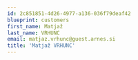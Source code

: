 ```yaml
---
id: 2c851851-4d26-4977-a136-036f79deaf42
blueprint: customers
first_name: Matjaž
last_name: VRHUNC
email: matjaz.vrhunc@guest.arnes.si
title: 'Matjaž VRHUNC'
---
```

